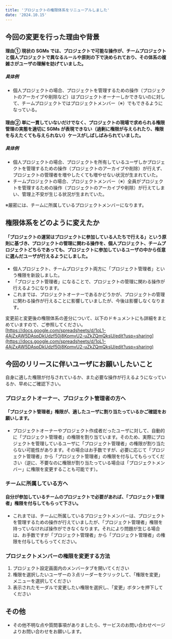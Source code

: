 ```yaml
---
title: 'プロジェクトの権限体系をリニューアルしました'
date: '2024.10.15'
---
```

## 今回の変更を行った理由や背景
#### 理由① 現状の SGMs では、プロジェクトで可能な操作が、チームプロジェクトと個人プロジェクトで異なるルールや原則の下で決められており、その体系の複雑さがユーザの理解を妨げていました。
##### 具体例
- 個人プロジェクトの場合、プロジェクトを管理するための操作（プロジェクトのアーカイブや削除など）はプロジェクトオーナーしかできないのに対して、チームプロジェクトではプロジェクトメンバー（※）でもできるようになっている。

#### 理由② 単に一貫していないだけでなく、プロジェクトの現場で求められる権限管理の実態を適切に SGMs が表現できない（過剰に権限が与えられたり、権限を与えたくても与えられない）ケースがしばしばみられていました。
##### 具体例
- 個人プロジェクトの場合、プロジェクトを所有しているユーザしかプロジェクトを管理するための操作（プロジェクトのアーカイブや削除）が行えず、プロジェクトの管理者を増やしたくても増やせない状況が生まれていた。
- チームプロジェクトの場合、プロジェクトメンバー（※）全員がプロジェクトを管理するための操作（プロジェクトのアーカイブや削除）が行えてしまい、管理上不安が生じる状況が生まれていた。

※厳密には、チームに所属しているプロジェクトメンバーになります。

## 権限体系をどのように変えたか
#### 「プロジェクトの運営はプロジェクトに参加している人たちで行える」という原則に基づき、プロジェクトの管理に関わる操作を、個人プロジェクト、チームプロジェクトどちらであっても、プロジェクトに参加しているユーザの中から任意に選んだユーザが行えるようにしました。
- 個人プロジェクト、チームプロジェクト両方に「プロジェクト管理者」という権限を新設しました。
- 「プロジェクト管理者」になることで、プロジェクトの管理に関わる操作が行えるようになります。
- これまでは、プロジェクトオーナーであるかどうかが、プロジェクトの管理に関わる操作が行えることに影響していましたが、今後は影響しなくなります。
 
変更前と変更後の権限体系の差分について、以下のドキュメントにも詳細をまとめていますので、ご参照してください。
[https://docs.google.com/spreadsheets/d/1oL1-4AjZxAW5DAspDkUdzf50j8KpmvU2-uZkZQmQksU/edit?usp=sharing](https://docs.google.com/spreadsheets/d/1oL1-4AjZxAW5DAspDkUdzf50j8KpmvU2-uZkZQmQksU/edit?usp=sharing)

## 今回のリリースに伴いユーザにお願いしたいこと

自身に適した権限が付与されているか、また必要な操作が行えるようになっているか、早めにご確認下さい。

### プロジェクトオーナー、プロジェクト管理者の方へ
#### 「プロジェクト管理者」権限が、適したユーザに割り当たっているかご確認をお願いします。
- プロジェクトオーナーやプロジェクト作成者だったユーザに対して、自動的に「プロジェクト管理者」の権限を割り当ています。そのため、実際にプロジェクトを管理しているユーザに「プロジェクト管理者」の権限が割り当たらない可能性があります。その場合はお手数ですが、必要に応じて「プロジェクト管理者」から「プロジェクト管理者」の権限を付与してもらってください（逆に、不要なのに権限が割り当たっている場合は「プロジェクトメンバー」に権限を変更することも可能です）。
 
### チームに所属している方へ
#### 自分が参加しているチームのプロジェクトで必要があれば、「プロジェクト管理者」権限を付与してもらって下さい。
- これまでは、チームに所属しているプロジェクトメンバーは、プロジェクトを管理するための操作が行えていましたが、「プロジェクト管理者」権限を持っていなければ操作ができなくなります。それにより問題が生じる場合は、お手数ですが「プロジェクト管理者」から「プロジェクト管理者」の権限を付与してもらってください。

### プロジェクトメンバーの権限を変更する方法
1. プロジェクト設定画面内のメンバータブを開いてください
2. 権限を選択したいユーザーの３点リーダーをクリックして、「権限を変更」メニューを選択してください
3. 表示されたモーダルで変更したい権限を選択し、「変更」ボタンを押下してください

## その他
- その他不明な点や質問事項がありましたら、サービスのお問い合わせページよりお問い合わせをお願いします。
